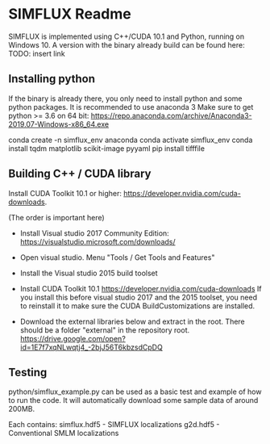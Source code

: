 # SIMFLUX Readme

SIMFLUX is implemented using C++/CUDA 10.1 and Python, running on Windows 10. A version with the binary already build can be found here:
TODO: insert link

## Installing python

If the binary is already there, you only need to install python and some python packages. It is recommended to use anaconda 3
Make sure to get python >= 3.6 on 64 bit:
https://repo.anaconda.com/archive/Anaconda3-2019.07-Windows-x86_64.exe

conda create -n simflux_env anaconda
conda activate simflux_env
conda install tqdm matplotlib scikit-image pyyaml
pip install tifffile


## Building C++ / CUDA library

Install CUDA Toolkit 10.1 or higher:
https://developer.nvidia.com/cuda-downloads.

(The order is important here)
- Install Visual studio 2017 Community Edition: https://visualstudio.microsoft.com/downloads/
- Open visual studio. Menu "Tools / Get Tools and Features"
- Install the Visual studio 2015 build toolset

- Install CUDA Toolkit 10.1 https://developer.nvidia.com/cuda-downloads
If you install this before visual studio 2017 and the 2015 toolset, you need to reinstall it to make sure the CUDA BuildCustomizations are installed.

- Download the external libraries below and extract in the root. There should be a folder "external" in the repository root.
https://drive.google.com/open?id=1E7f7xqNLwqtj4_-2bjJ56T6kbzsdCpDQ


## Testing

python/simflux_example.py can be used as a basic test and example of how to run the code. It will automatically download some sample data of around 200MB.

Each contains:
simflux.hdf5 - SIMFLUX localizations
g2d.hdf5 - Conventional SMLM localizations




